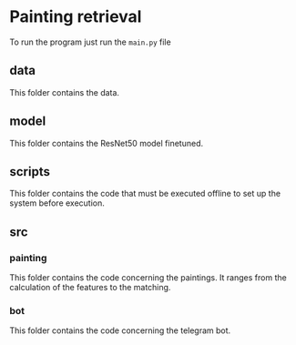 # Painting retrieval
To run the program just run the `main.py` file

## data
This folder contains the data.

## model
This folder contains the ResNet50 model finetuned.


## scripts
This folder contains the code that must be executed offline to set up the system before execution.

## src
### painting
  This folder contains the code concerning the paintings. It ranges from the calculation of the features to the matching.
 ### bot
  This folder contains the code concerning the telegram bot.
